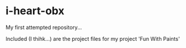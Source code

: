 # i-heart-obx
My first attempted repository...

Included (I thihk...) are the project files for my project  'Fun With Paints'

